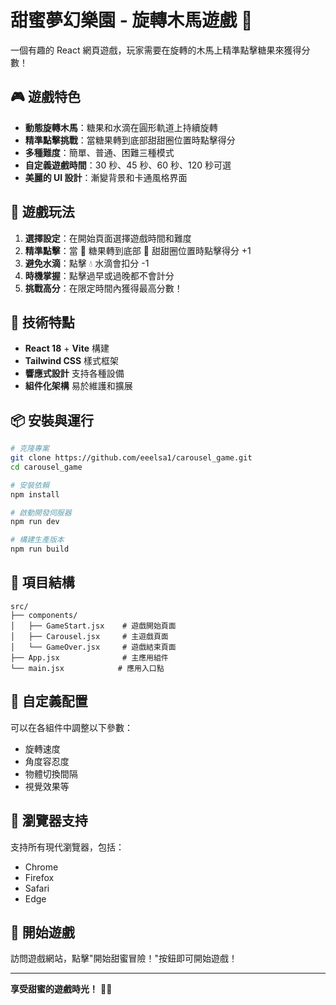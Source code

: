 # 甜蜜夢幻樂園 - 旋轉木馬遊戲 🎠

一個有趣的 React 網頁遊戲，玩家需要在旋轉的木馬上精準點擊糖果來獲得分數！

## 🎮 遊戲特色

- **動態旋轉木馬**：糖果和水滴在圓形軌道上持續旋轉
- **精準點擊挑戰**：當糖果轉到底部甜甜圈位置時點擊得分
- **多種難度**：簡單、普通、困難三種模式
- **自定義遊戲時間**：30 秒、45 秒、60 秒、120 秒可選
- **美麗的 UI 設計**：漸變背景和卡通風格界面

## 🎯 遊戲玩法

1. **選擇設定**：在開始頁面選擇遊戲時間和難度
2. **精準點擊**：當 🍬 糖果轉到底部 🍩 甜甜圈位置時點擊得分 +1
3. **避免水滴**：點擊 💧 水滴會扣分 -1
4. **時機掌握**：點擊過早或過晚都不會計分
5. **挑戰高分**：在限定時間內獲得最高分數！

## 🚀 技術特點

- **React 18** + **Vite** 構建
- **Tailwind CSS** 樣式框架
- **響應式設計** 支持各種設備
- **組件化架構** 易於維護和擴展

## 📦 安裝與運行

```bash
# 克隆專案
git clone https://github.com/eeelsa1/carousel_game.git
cd carousel_game

# 安裝依賴
npm install

# 啟動開發伺服器
npm run dev

# 構建生產版本
npm run build
```

## 🎨 項目結構

```
src/
├── components/
│   ├── GameStart.jsx    # 遊戲開始頁面
│   ├── Carousel.jsx     # 主遊戲頁面
│   └── GameOver.jsx     # 遊戲結束頁面
├── App.jsx              # 主應用組件
└── main.jsx            # 應用入口點
```

## 🔧 自定義配置

可以在各組件中調整以下參數：

- 旋轉速度
- 角度容忍度
- 物體切換間隔
- 視覺效果等

## 📱 瀏覽器支持

支持所有現代瀏覽器，包括：

- Chrome
- Firefox
- Safari
- Edge

## 🎉 開始遊戲

訪問遊戲網站，點擊"開始甜蜜冒險！"按鈕即可開始遊戲！

---

**享受甜蜜的遊戲時光！** 🍭✨
